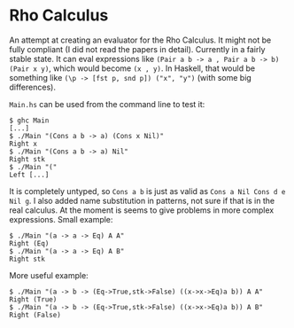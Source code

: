 # Rho Calculus

An attempt at creating an evaluator for the Rho Calculus. It might not be fully
compliant (I did not read the papers in detail). Currently in a fairly stable
state. It can eval expressions like `(Pair a b -> a , Pair a b -> b) (Pair x
y)`, which would become `(x , y)`. In Haskell, that would be something like
`(\p -> [fst p, snd p]) ("x", "y")` (with some big differences).

`Main.hs` can be used from the command line to test it:

```shell
$ ghc Main
[...]
$ ./Main "(Cons a b -> a) (Cons x Nil)"
Right x
$ ./Main "(Cons a b -> a) Nil"
Right stk
$ ./Main "("
Left [...]
```

It is completely untyped, so `Cons a b` is just as valid as `Cons a Nil Cons d
e Nil g`. I also added name substitution in patterns, not sure if that is in
the real calculus. At the moment is seems to give problems in more complex
expressions. Small example:

```shell
$ ./Main "(a -> a -> Eq) A A"
Right (Eq)
$ ./Main "(a -> a -> Eq) A B"
Right stk
```

More useful example:

```shell
$ ./Main "(a -> b -> (Eq->True,stk->False) ((x->x->Eq)a b)) A A"
Right (True)
$ ./Main "(a -> b -> (Eq->True,stk->False) ((x->x->Eq)a b)) A B"
Right (False)
```

